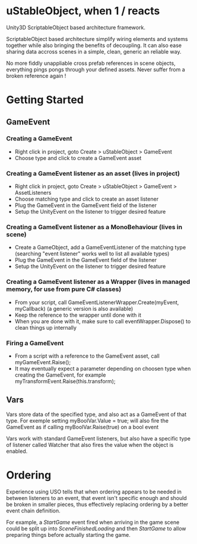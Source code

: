 # uStableObject, when 1 / reacts
Unity3D ScriptableObject based architecture framework.

ScriptableObject based architecture simplify wiring elements and systems together while also bringing the benefits of decoupling. It can also ease sharing data accross scenes in a simple, clean, generic an reliable way. 

No more fiddly unappliable cross prefab references in scene objects, everything pings pongs through your defined assets. Never suffer from a broken reference again !


# Getting Started

## GameEvent
### Creating a GameEvent
- Right click in project, goto Create > uStableObject > GameEvent
- Choose type and click to create a GameEvent asset

### Creating a GameEvent listener as an asset (lives in project)
- Right click in project, goto Create > uStableObject > GameEvent > AssetListeners
- Choose matching type and click to create an asset listener
- Plug the GameEvent in the GameEvent field of the listener
- Setup the UnityEvent on the listener to trigger desired feature

### Creating a GameEvent listener as a MonoBehaviour (lives in scene)
- Create a GameObject, add a GameEventListener of the matching type (searching "event listener" works well to list all available types)
- Plug the GameEvent in the GameEvent field of the listener
- Setup the UnityEvent on the listener to trigger desired feature

### Creating a GameEvent listener as a Wrapper (lives in managed memory, for use from pure C# classes)
- From your script, call GameEventListenerWrapper.Create(myEvent, myCallback) (a generic version is also available)
- Keep the reference to the wrapper until done with it
- When you are done with it, make sure to call eventWrapper.Dispose() to clean things up internally

### Firing a GameEvent
- From a script with a reference to the GameEvent asset, call myGameEvent.Raise();
- It may eventually expect a parameter depending on choosen type when creating the GameEvent, for example myTransformEvent.Raise(this.transform);


## Vars
Vars store data of the specified type, and also act as a GameEvent of that type. For exemple setting myBoolVar.Value = true; will also fire the GameEvent as if calling myBoolVar.Raise(true) on a bool event

Vars work with standard GameEvent listeners, but also have a specific type of listener called Watcher that also fires the value when the object is enabled.


# Ordering
Experience using USO tells that when ordering appears to be needed in between listeners to an event, that event isn't specific enough and should be broken in smaller pieces, thus effectively replacing ordering by a better event chain definition. 

For example, a *StartGame* event fired when arriving in the game scene could be split up into *SceneFinishedLoading* and then *StartGame* to allow preparing things before actually starting the game.

